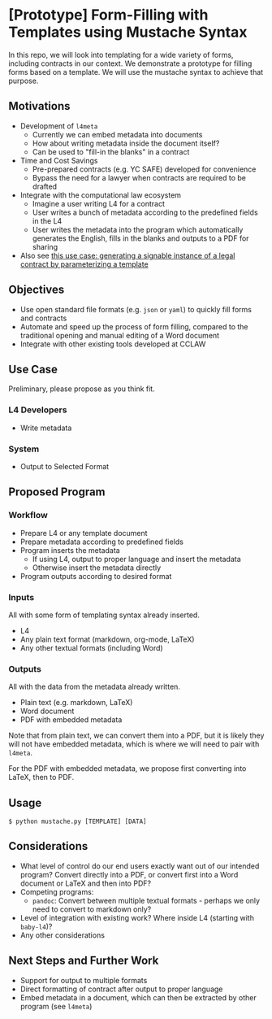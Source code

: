 # [Prototype] Form-Filling with Templates using Mustache Syntax

In this repo, we will look into templating for a wide variety of forms, including contracts in our context. We demonstrate a prototype for filling forms based on a template. We will use the mustache syntax to achieve that purpose.

## Motivations

- Development of `l4meta`
    - Currently we can embed metadata into documents
    - How about writing metadata inside the document itself?
    - Can be used to "fill-in the blanks" in a contract
- Time and Cost Savings
    - Pre-prepared contracts (e.g. YC SAFE) developed for convenience
    - Bypass the need for a lawyer when contracts are required to be drafted
- Integrate with the computational law ecosystem
    - Imagine a user writing L4 for a contract
    - User writes a bunch of metadata according to the predefined fields in the L4
    - User writes the metadata into the program which automatically generates the English, fills in the blanks and outputs to a PDF for sharing
- Also see [this use case: generating a signable instance of a legal contract by parameterizing a template](https://github.com/smucclaw/dsl/tree/main/caseStudies/web-ui#use-case-3-generating-a-signable-instance-of-a-legal-contract-by-parameterizing-a-template)

## Objectives

- Use open standard file formats (e.g. `json` or `yaml`) to quickly fill forms and contracts
- Automate and speed up the process of form filling, compared to the traditional opening and manual editing of a Word document
- Integrate with other existing tools developed at CCLAW

## Use Case

Preliminary, please propose as you think fit.

### L4 Developers
- Write metadata

### System
- Output to Selected Format

## Proposed Program

### Workflow

- Prepare L4 or any template document
- Prepare metadata according to predefined fields
- Program inserts the metadata
    - If using L4, output to proper language and insert the metadata
    - Otherwise insert the metadata directly
- Program outputs according to desired format

### Inputs

All with some form of templating syntax already inserted.

- L4
- Any plain text format (markdown, org-mode, LaTeX)
- Any other textual formats (including Word)

### Outputs

All with the data from the metadata already written.

- Plain text (e.g. markdown, LaTeX)
- Word document
- PDF with embedded metadata

Note that from plain text, we can convert them into a PDF, but it is likely they will not have embedded metadata, which is where we will need to pair with `l4meta`.

For the PDF with embedded metadata, we propose first converting into LaTeX, then to PDF.

## Usage

```console
$ python mustache.py [TEMPLATE] [DATA]
```

## Considerations

- What level of control do our end users exactly want out of our intended program? Convert directly into a PDF, or convert first into a Word document or LaTeX and then into PDF?
- Competing programs:
    - `pandoc`: Convert between multiple textual formats - perhaps we only need to convert to markdown only?
- Level of integration with existing work? Where inside L4 (starting with `baby-l4`)?
- Any other considerations

## Next Steps and Further Work

- Support for output to multiple formats
- Direct formatting of contract after output to proper language
- Embed metadata in a document, which can then be extracted by other program (see `l4meta`)
